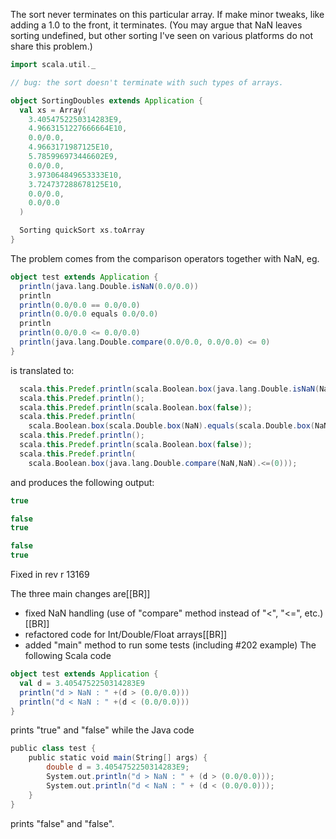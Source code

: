 The sort never terminates on this particular array. If make minor tweaks, like adding a 1.0 to the front, it terminates. (You may argue that NaN leaves sorting undefined, but other sorting I've seen on various platforms do not share this problem.)

```scala
import scala.util._

// bug: the sort doesn't terminate with such types of arrays.

object SortingDoubles extends Application {
  val xs = Array(
    3.4054752250314283E9,
    4.9663151227666664E10,
    0.0/0.0,
    4.9663171987125E10,
    5.785996973446602E9,
    0.0/0.0,
    3.973064849653333E10,
    3.724737288678125E10,
    0.0/0.0,
    0.0/0.0
  )

  Sorting quickSort xs.toArray
}
```
The problem comes from the comparison operators together with NaN, eg.
```scala
object test extends Application {
  println(java.lang.Double.isNaN(0.0/0.0))
  println
  println(0.0/0.0 == 0.0/0.0)
  println(0.0/0.0 equals 0.0/0.0)
  println
  println(0.0/0.0 <= 0.0/0.0)
  println(java.lang.Double.compare(0.0/0.0, 0.0/0.0) <= 0)
}
```
is translated to:
```scala
  scala.this.Predef.println(scala.Boolean.box(java.lang.Double.isNaN(NaN)));
  scala.this.Predef.println();
  scala.this.Predef.println(scala.Boolean.box(false));
  scala.this.Predef.println(
    scala.Boolean.box(scala.Double.box(NaN).equals(scala.Double.box(NaN))));
  scala.this.Predef.println();
  scala.this.Predef.println(scala.Boolean.box(false));
  scala.this.Predef.println(
    scala.Boolean.box(java.lang.Double.compare(NaN,NaN).<=(0)));
```
and produces the following output:
```scala
true

false
true

false
true
```
Fixed in rev r 13169

The three main changes are[[BR]]
- fixed NaN handling (use of "compare" method instead of "<", "<=", etc.)[[BR]]
- refactored code for Int/Double/Float arrays[[BR]]
- added "main" method to run some tests (including #202 example)
The following Scala code
```scala
object test extends Application {
  val d = 3.4054752250314283E9
  println("d > NaN : " +(d > (0.0/0.0)))
  println("d < NaN : " +(d < (0.0/0.0)))
}
```
prints "true" and "false" while the Java code
```scala
public class test {
    public static void main(String[] args) {
        double d = 3.4054752250314283E9;
        System.out.println("d > NaN : " + (d > (0.0/0.0)));
        System.out.println("d < NaN : " + (d < (0.0/0.0)));
    }
}
```
prints "false" and "false".
